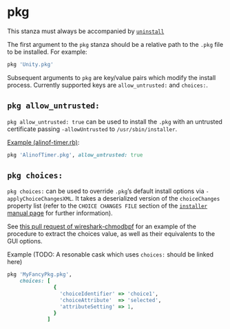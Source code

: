 # pkg

This stanza must always be accompanied by [`uninstall`](uninstall.md)

The first argument to the `pkg` stanza should be a relative path to the `.pkg` file to be installed. For example:

```ruby
pkg 'Unity.pkg'
```

Subsequent arguments to `pkg` are key/value pairs which modify the install process. Currently supported keys are `allow_untrusted:` and `choices:`.

## `pkg allow_untrusted:`

`pkg allow_untrusted: true` can be used to install the `.pkg` with an untrusted certificate passing `-allowUntrusted` to `/usr/sbin/installer`.

[Example (alinof-timer.rb)](https://github.com/caskroom/homebrew-cask/blob/312ae841f1f1b2ec07f4d88b7dfdd7fbdf8d4f94/Casks/alinof-timer.rb#L10):

```ruby
pkg 'AlinofTimer.pkg', allow_untrusted: true
```

## `pkg choices:`

`pkg choices:` can be used to override `.pkg`’s default install options via `-applyChoiceChangesXML`. It takes a deserialized version of the `choiceChanges` property list (refer to the `CHOICE CHANGES FILE` section of the [`installer` manual page](https://developer.apple.com/legacy/library/documentation/Darwin/Reference/ManPages/man8/installer.8.html) for further information).

See [this pull request of wireshark-chmodbpf](https://github.com/caskroom/homebrew-cask/pull/26997) for an example of the procedure to extract the choices value, as well as their equivalents to the GUI options.

Example (TODO: A resonable cask which uses `choices:` should be linked here)

```ruby
pkg 'MyFancyPkg.pkg',
    choices: [
               {
                 'choiceIdentifier' => 'choice1',
                 'choiceAttribute'  => 'selected',
                 'attributeSetting' => 1,
               }
             ]
```
